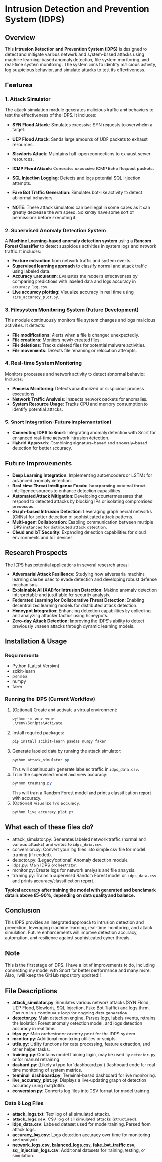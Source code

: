 # Intrusion Detection and Prevention System (IDPS)

## Overview
This **Intrusion Detection and Prevention System (IDPS)** is designed to detect and mitigate various network and system-based attacks using machine learning-based anomaly detection, file system monitoring, and real-time system monitoring. The system aims to identify malicious activity, log suspicious behavior, and simulate attacks to test its effectiveness.

## Features
### 1. Attack Simulator
The attack simulation module generates malicious traffic and behaviors to test the effectiveness of the IDPS. It includes:
- **SYN Flood Attack**: Simulates excessive SYN requests to overwhelm a target.
- **UDP Flood Attack**: Sends large amounts of UDP packets to exhaust resources.
- **Slowloris Attack**: Maintains half-open connections to exhaust server resources.
- **ICMP Flood Attack**: Generates excessive ICMP Echo Request packets.
- **SQL Injection Logging**: Detects and logs potential SQL injection attempts.
- **Fake Bot Traffic Generation**: Simulates bot-like activity to detect abnormal behaviors.

- **NOTE**: These attack simulators can be illegal in some cases as it can greatly decrease the wifi speed. So kindly have some sort of permissions before executing it.


### 2. Supervised Anomaly Detection System
A **Machine Learning-based anomaly detection system** using a **Random Forest Classifier** to detect suspicious activities in system logs and network traffic. It includes:
- **Feature extraction** from network traffic and system events.
- **Supervised learning approach** to classify normal and attack traffic using labeled data.
- **Accuracy Calculation**: Evaluates the model's effectiveness by comparing predictions with labeled data and logs accuracy in `accuracy_log.csv`.
- **Live accuracy plotting**: Visualize accuracy in real time using `live_accuracy_plot.py`.

### 3. Filesystem Monitoring System (Future Development)
This module continuously monitors file system changes and logs malicious activities. It detects:
- **File modifications**: Alerts when a file is changed unexpectedly.
- **File creations**: Monitors newly created files.
- **File deletions**: Tracks deleted files for potential malware activities.
- **File movements**: Detects file renaming or relocation attempts.

### 4. Real-time System Monitoring
Monitors processes and network activity to detect abnormal behavior. Includes:
- **Process Monitoring**: Detects unauthorized or suspicious process executions.
- **Network Traffic Analysis**: Inspects network packets for anomalies.
- **System Resource Usage**: Tracks CPU and memory consumption to identify potential attacks.

### 5. Snort Integration (Future Implementation)
- **Connecting IDPS to Snort**: Integrating anomaly detection with Snort for enhanced real-time network intrusion detection.
- **Hybrid Approach**: Combining signature-based and anomaly-based detection for better accuracy.

## Future Improvements
- **Deep Learning Integration**: Implementing autoencoders or LSTMs for advanced anomaly detection.
- **Real-time Threat Intelligence Feeds**: Incorporating external threat intelligence sources to enhance detection capabilities.
- **Automated Attack Mitigation**: Developing countermeasures that respond to detected attacks by blocking IPs or isolating compromised processes.
- **Graph-based Intrusion Detection**: Leveraging graph neural networks (GNNs) for better detection of sophisticated attack patterns.
- **Multi-agent Collaboration**: Enabling communication between multiple IDPS instances for distributed attack detection.
- **Cloud and IoT Security**: Expanding detection capabilities for cloud environments and IoT devices.

## Research Prospects
The IDPS has potential applications in several research areas:
- **Adversarial Attack Resilience**: Studying how adversarial machine learning can be used to evade detection and developing robust defense mechanisms.
- **Explainable AI (XAI) for Intrusion Detection**: Making anomaly detection interpretable and justifiable for security analysts.
- **Federated Learning for Collaborative Threat Detection**: Enabling decentralized learning models for distributed attack detection.
- **Honeypot Integration**: Enhancing detection capabilities by collecting and analyzing attacker tactics using honeypots.
- **Zero-day Attack Detection**: Improving the IDPS's ability to detect previously unseen attacks through dynamic learning models.

## Installation & Usage

### Requirements
- Python (Latest Version)
- scikit-learn
- pandas
- numpy
- faker


### Running the IDPS (Current Workflow)
1. (Optional) Create and activate a virtual environment:
   ```powershell
   python -m venv venv
   .\venv\Scripts\Activate
   ```
2. Install required packages:
   ```powershell
   pip install scikit-learn pandas numpy faker
   ```
3. Generate labeled data by running the attack simulator:
   ```powershell
   python attack_simulator.py
   ```
   This will continuously generate labeled traffic in `idps_data.csv`.
4. Train the supervised model and view accuracy:
   ```powershell
   python training.py
   ```
   This will train a Random Forest model and print a classification report with accuracy.
5. (Optional) Visualize live accuracy:
   ```powershell
   python live_accuracy_plot.py
   ```

## What each of these files do?

- attack_simulator.py: Generates labeled network traffic (normal and various attacks) and writes to `idps_data.csv`.
- conversion.py: Convert your log files into simple csv file for model training (if needed).
- detector.py: (Legacy/optional) Anomaly detection module.
- idps.py: Main IDPS orchestrator.
- monitor.py: Create logs for network analysis and file analysis.
- training.py: Trains a supervised Random Forest model on `idps_data.csv` and prints accuracy/classification report.


**Typical accuracy after training the model with generated and benchmark data is above 85-90%, depending on data quality and balance.**

## Conclusion
This IDPS provides an integrated approach to intrusion detection and prevention, leveraging machine learning, real-time monitoring, and attack simulation. Future enhancements will improve detection accuracy, automation, and resilience against sophisticated cyber threats.

## Note
This is the first stage of IDPS. I have a lot of improvements to do, including connecting my model with Snort for better performance and many more. Also, I will keep the GitHub repository updated!!

## File Descriptions

- **attack_simulator.py**: Simulates various network attacks (SYN Flood, UDP Flood, Slowloris, SQL Injection, Fake Bot Traffic) and logs them. Can run in a continuous loop for ongoing data generation.
- **detector.py**: Main detection engine. Parses logs, labels events, retrains the Isolation Forest anomaly detection model, and logs detection accuracy in real time.
- **idps.py**: Main orchestrator or entry point for the IDPS system.
- **monitor.py**: Additional monitoring utilities or scripts.
- **utils.py**: Utility functions for data processing, feature extraction, and other helper tasks.
- **training.py**: Contains model training logic, may be used by `detector.py` or for manual retraining.
- **dasbard.py**: (Likely a typo for 'dashboard.py') Dashboard code for real-time monitoring of system metrics.
- **terminal_dashboard.py**: Terminal-based dashboard for live monitoring.
- **live_accuracy_plot.py**: Displays a live-updating graph of detection accuracy using matplotlib.
- **conversion.py**: Converts log files into CSV format for model training.

### Data & Log Files
- **attack_logs.txt**: Text log of all simulated attacks.
- **attack_logs.csv**: CSV log of all simulated attacks (structured).
- **idps_data.csv**: Labeled dataset used for model training. Parsed from attack logs.
- **accuracy_log.csv**: Logs detection accuracy over time for monitoring and analysis.
- **network_logs.csv, balanced_logs.csv, fake_bot_traffic.csv, sql_injection_logs.csv**: Additional datasets for training, testing, or simulation.
